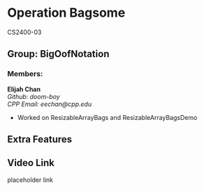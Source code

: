 # Operation Bagsome
CS2400-03

## Group: BigOofNotation

### Members:
**Elijah Chan**  
_Github: doom-boy_  
_CPP Email: eechan@cpp.edu_  
* Worked on ResizableArrayBags and ResizableArrayBagsDemo



## Extra Features

## Video Link

placeholder link